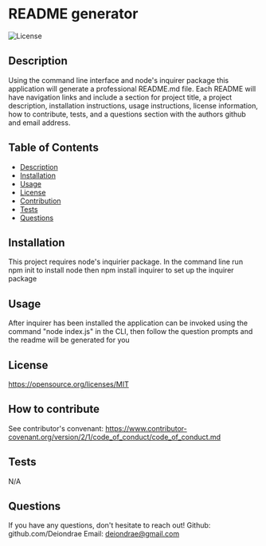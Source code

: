 # README generator
  ![License](https://img.shields.io/badge/License-MIT-blue.svg)
  ## Description
  Using the command line interface and node's inquirer package this application will generate a professional README.md file. Each README will have navigation links and include a section for project title, a project description, installation instructions, usage instructions, license information, how to contribute, tests, and a questions section with the authors github and email address. 

  ## Table of Contents
  - [Description](#Description)
  - [Installation](#Installation)
  - [Usage](#Usage)
  - [License](#License)
  - [Contribution](#Contribution)
  - [Tests](#Tests)
  - [Questions](#Questions)
    
  ## Installation
  This project requires node's inquirier package. In the command line run npm init to install node then npm install inquirer to set up the inquirer package

  ## Usage
  After inquirer has been installed the application can be invoked using the command "node index.js" in the CLI, then follow the question prompts and the readme will be generated for you

  ## License
  https://opensource.org/licenses/MIT

  ## How to contribute
  See contributor's convenant: https://www.contributor-covenant.org/version/2/1/code_of_conduct/code_of_conduct.md

  ## Tests
  N/A

  ## Questions
  If you have any questions, don't hesitate to reach out!
  Github: github.com/Deiondrae
  Email: deiondrae@gmail.com

